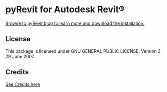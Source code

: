 # pyRevit for Autodesk Revit®

[Browse to pyRevit blog to learn more and download the installation.](http://eirannejad.github.io/pyRevit/)

## License

This package is licensed under  GNU GENERAL PUBLIC LICENSE, Version 3, 29 June 2007.

## Credits

[See Credits here](http://eirannejad.github.io/pyRevit/credits/)
